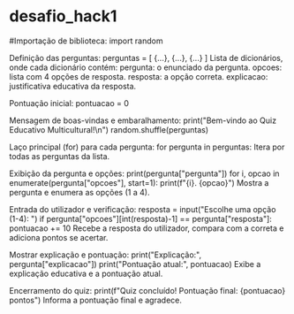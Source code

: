 # desafio_hack1
#Importação de biblioteca:
import random

Definição das perguntas:
perguntas = [ {...}, {...}, {...} ]
Lista de dicionários, onde cada dicionário contém:
pergunta: o enunciado da pergunta.
opcoes: lista com 4 opções de resposta.
resposta: a opção correta.
explicacao: justificativa educativa da resposta.

Pontuação inicial:
pontuacao = 0

Mensagem de boas-vindas e embaralhamento:
print("Bem-vindo ao Quiz Educativo Multicultural!\n")
random.shuffle(perguntas)

Laço principal (for) para cada pergunta:
for pergunta in perguntas:
Itera por todas as perguntas da lista.

Exibição da pergunta e opções:
print(pergunta["pergunta"])
for i, opcao in enumerate(pergunta["opcoes"], start=1):
    print(f"{i}. {opcao}")
Mostra a pergunta e enumera as opções (1 a 4).

Entrada do utilizador e verificação:
resposta = input("Escolhe uma opção (1-4): ")
if pergunta["opcoes"][int(resposta)-1] == pergunta["resposta"]:
    pontuacao += 10
Recebe a resposta do utilizador, compara com a correta e adiciona pontos se acertar.

Mostrar explicação e pontuação:
print("Explicação:", pergunta["explicacao"])
print("Pontuação atual:", pontuacao)
Exibe a explicação educativa e a pontuação atual.

Encerramento do quiz:
print(f"Quiz concluído! Pontuação final: {pontuacao} pontos")
Informa a pontuação final e agradece.
